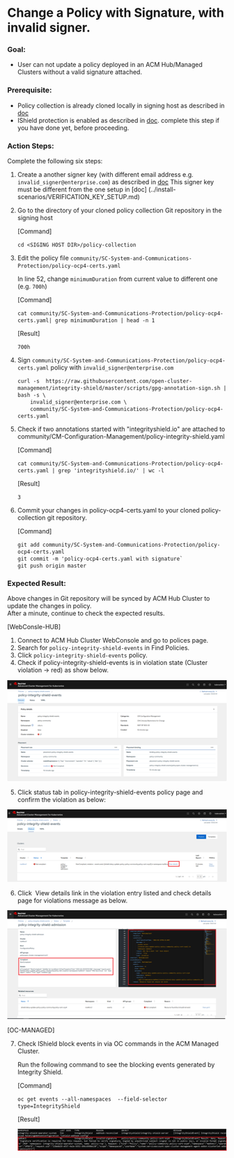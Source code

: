 # Change a Policy with Signature, with invalid signer.

### Goal:
- User can not update a policy deployed in an ACM Hub/Managed Clusters without a valid signature  attached.

### Prerequisite: 
- Policy collection is already cloned locally in signing host as described in [doc](../prerequisite-setup/GIT_CLONE_POLICY_COLLECTION.md)
- IShield protection is enabled as described in [doc](../install-scenarios/DEPLOY_ISHIELD.md). complete this step if you have done yet, before proceeding.
 
### Action Steps:

Complete the following six steps:

1. Create a another signer key (with different email address e.g. `invalid_signer@enterprise.com`) as described in [doc](../prerequisite-setup/GPG_KEY_SETUP.md)
   This signer key must be different from the one setup in [doc] (../install-scenarios/VERIFICATION_KEY_SETUP.md)
   
2. Go to the directory of your cloned policy collection Git repository in the signing host

   [Command]
   ```
   cd <SIGING HOST DIR>/policy-collection
   ```
   
3. Edit the policy file `community/SC-System-and-Communications-Protection/policy-ocp4-certs.yaml`
   
   In line 52, change `minimumDuration` from current value to different one (e.g. `700h`)

   [Command]
   ```
   cat community/SC-System-and-Communications-Protection/policy-ocp4-certs.yaml| grep minimumDuration | head -n 1

   ```
   [Result]
   ```
   700h
   ```
    
4. Sign `community/SC-System-and-Communications-Protection/policy-ocp4-certs.yaml` policy with `invalid_signer@enterprise.com`
 
    ```
    curl -s  https://raw.githubusercontent.com/open-cluster-management/integrity-shield/master/scripts/gpg-annotation-sign.sh | bash -s \
        invalid_signer@enterprise.com \
        community/SC-System-and-Communications-Protection/policy-ocp4-certs.yaml
    ```
5. Check if two annotations started with "integrityshield.io" are attached to community/CM-Configuration-Management/policy-integrity-shield.yaml
    
    [Command]
    ```
    cat community/SC-System-and-Communications-Protection/policy-ocp4-certs.yaml | grep 'integrityshield.io/' | wc -l
    ```
    [Result]
    ```
    3
    ```
    
6. Commit your changes in policy-ocp4-certs.yaml to your cloned policy-collection git repository.

   [Command]
   ```
   git add community/SC-System-and-Communications-Protection/policy-ocp4-certs.yaml
   git commit -m 'policy-ocp4-certs.yaml with signature`
   git push origin master
   ```
   
   
### Expected Result:

Above changes in Git repository will be synced by ACM Hub Cluster to update the changes in policy.  
After a minute, continue to check the expected results.
    
[WebConsle-HUB]

1. Connect to ACM Hub Cluster WebConsole and go to polices page.
2. Search for `policy-integrity-shield-events`  in Find Policies.  
3. Click  `policy-integrity-shield-events`  policy. 
4. Check if  policy-integrity-shield-events  is in violation state (Cluster violation -> red) as show below.
     
  ![Policy Violation](../images/policy-integrity-shield-status-violation.PNG)
    
5. Click  status tab in policy-integrity-shield-events policy page and confirm the violation as below:

  ![Policy Violation](../images/policy-integrity-shield-status-violation-statys.PNG)
   
6. Click  View details link in the violation entry listed and check details page for violations message as below.

  ![Policy Violation](../images/policy-integrity-shield-status-violation-status-detail.PNG)
  
 
  
[OC-MANAGED]

7. Check IShield block events in via OC commands in the ACM Managed Cluster.

   Run the following command to see the blocking events generated by Integrity Shield.
   
   [Command]
   ```
   oc get events --all-namespaces  --field-selector type=IntegrityShield
   ```
   
   [Result]
   
   ![Block Events](../images/ishield-log-invalid.PNG)

   
